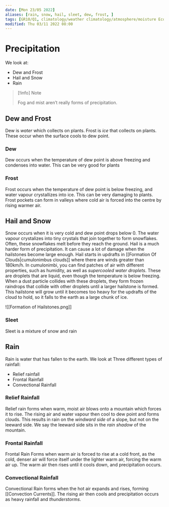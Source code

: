 ```yaml
---
date: [Mon 23/05 2022]
aliases: [rain, snow, hail, sleet, dew, frost, ]
tags: [GR10/Q1, climatology/weather climatology/atmosphere/moisture Ecology/hydrosphere Ecology/atmosphere ]
modified: Thu 03/11 2022 08:00
---
```

# Precipitation
We look at:
- Dew and Frost
- Hail and Snow
- Rain

> [!info] Note
> 
> Fog and mist aren’t really forms of precipitation. 

## Dew and Frost
Dew is *water* which collects on plants. Frost is *ice* that collects on plants. These occur when the surface cools to dew point. 
### Dew
Dew occurs when the temperature of dew point is above freezing and condenses into water. This can be very good for plants
### Frost
Frost occurs when the temperature of dew point is below freezing, and water vapour crystallizes into ice. This can be very damaging to plants. Frost pockets can form in valleys where cold air is forced into the centre by rising warmer air. 
## Hail and Snow
Snow occurs when it is very cold and dew point drops below 0. The water vapour crystalizes into tiny crystals that join together to form snowflakes. Often, these snowflakes melt before they reach the ground. 
Hail is a much harder form of precipitation. It can cause a lot of damage when the hailstones become large enough. Hail starts in updrafts in [[Formation Of Clouds|cumulonimbus clouds]] where there are winds greater than 180km/h. In cumulonimbi, you can find patches of air with different properties, such as humidity, as well as *supercooled water droplets*. These are droplets that are liquid, even though the temperature is below freezing. When a dust particle collides with these droplets, they form frozen raindrops that collide with other droplets until a larger hailstone is formed. This hailstone will grow until it becomes too heavy for the updrafts of the cloud to hold, so it falls to the earth as a large chunk of ice. 

![[Formation of Hailstones.png]]
### Sleet
Sleet is a mixture of snow and rain 

## Rain
Rain is water that has fallen to the earth. We look at Three different types of rainfall:
- Relief rainfall
- Frontal Rainfall
- Convectional Rainfall

### Relief Rainfall
Relief rain forms when warm, moist air blows onto a mountain which forces it to rise. The rising air and water vapour then cool to dew point and forms clouds. This results in rain on the *windward side* of a slope, but not on the leeward side. We say the leeward side sits in the *rain shadow* of the mountain. 

### Frontal Rainfall
Frontal Rain Forms when warm air is forced to rise at a cold front, as the cold, denser air will force itself under the lighter warm air, forcing the warm air up. The warm air then rises until it cools down, and precipitation occurs. 

### Convectional Rainfall
Convectional Rain forms when the hot air expands and rises, forming [[Convection Currents]]. The rising air then cools and precipitation occurs as heavy rainfall and *thunderstorms*. 